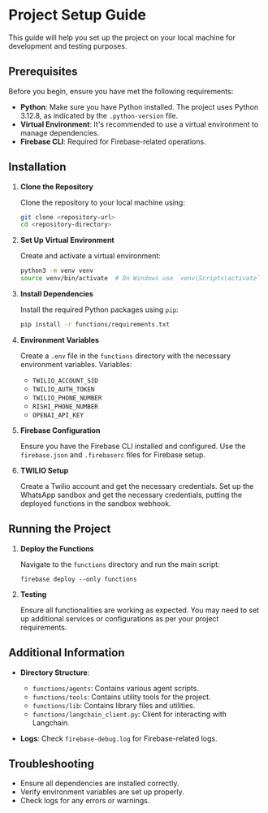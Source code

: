 # Project Setup Guide

This guide will help you set up the project on your local machine for development and testing purposes.

## Prerequisites

Before you begin, ensure you have met the following requirements:

- **Python**: Make sure you have Python installed. The project uses Python 3.12.8, as indicated by the `.python-version` file.
- **Virtual Environment**: It's recommended to use a virtual environment to manage dependencies.
- **Firebase CLI**: Required for Firebase-related operations.

## Installation

1. **Clone the Repository**

   Clone the repository to your local machine using:

   ```bash
   git clone <repository-url>
   cd <repository-directory>
   ```

2. **Set Up Virtual Environment**

   Create and activate a virtual environment:

   ```bash
   python3 -m venv venv
   source venv/bin/activate  # On Windows use `venv\Scripts\activate`
   ```

3. **Install Dependencies**

   Install the required Python packages using `pip`:

   ```bash
   pip install -r functions/requirements.txt
   ```

4. **Environment Variables**

   Create a `.env` file in the `functions` directory with the necessary environment variables.
   Variables:
   - `TWILIO_ACCOUNT_SID`
   - `TWILIO_AUTH_TOKEN`
   - `TWILIO_PHONE_NUMBER`
   - `RISHI_PHONE_NUMBER`
   - `OPENAI_API_KEY`



5. **Firebase Configuration**

   Ensure you have the Firebase CLI installed and configured. Use the `firebase.json` and `.firebaserc` files for Firebase setup.

6. **TWILIO Setup**

   Create a Twilio account and get the necessary credentials. Set up the WhatsApp sandbox and get the necessary credentials, putting the deployed functions in the sandbox webhook.

## Running the Project

1. **Deploy the Functions**

   Navigate to the `functions` directory and run the main script:

   ```
   firebase deploy --only functions
   ```

2. **Testing**

   Ensure all functionalities are working as expected. You may need to set up additional services or configurations as per your project requirements.

## Additional Information

- **Directory Structure**:
  - `functions/agents`: Contains various agent scripts.
  - `functions/tools`: Contains utility tools for the project.
  - `functions/lib`: Contains library files and utilities.
  - `functions/langchain_client.py`: Client for interacting with Langchain.

- **Logs**: Check `firebase-debug.log` for Firebase-related logs.

## Troubleshooting

- Ensure all dependencies are installed correctly.
- Verify environment variables are set up properly.
- Check logs for any errors or warnings.
